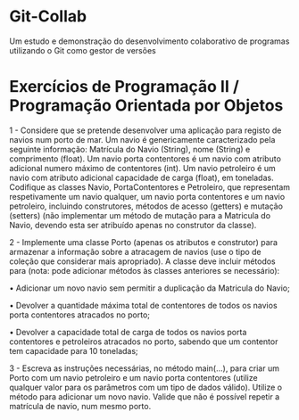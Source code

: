 # Git-Collab
Um estudo e demonstração do desenvolvimento colaborativo de programas utilizando o Git como gestor de versões

# Exercícios de Programação II / Programação Orientada por Objetos

1 - Considere que se pretende desenvolver uma aplicação para registo de navios num porto de
mar. Um navio é genericamente caracterizado pela seguinte informação: Matrícula do Navio
(String), nome (String) e comprimento (float). Um navio porta contentores é um navio com
atributo adicional numero máximo de contentores (int). Um navio petroleiro é um navio
com atributo adicional capacidade de carga (float), em toneladas. Codifique as classes Navio,
PortaContentores e Petroleiro, que representam respetivamente um navio qualquer, um
navio porta contentores e um navio petroleiro, incluindo construtores, métodos de acesso
(getters) e mutação (setters) (não implementar um método de mutação para a Matricula do
Navio, devendo esta ser atribuído apenas no construtor da classe).


2 - Implemente uma classe Porto (apenas os atributos e construtor) para armazenar a informação
sobre a atracagem de navios (use o tipo de coleção que considerar mais apropriado). A classe
deve incluir métodos para (nota: pode adicionar métodos às classes anteriores se necessário):

• Adicionar um novo navio sem permitir a duplicação da Matricula do Navio;

• Devolver a quantidade máxima total de contentores de todos os navios porta contentores
atracados no porto;

• Devolver a capacidade total de carga de todos os navios porta contentores e petroleiros
atracados no porto, sabendo que um contentor tem capacidade para 10 toneladas;


3 - Escreva as instruções necessárias, no método main(…), para criar um Porto com um navio
petroleiro e um navio porta contentores (utilize qualquer valor para os parâmetros com um
tipo de dados válido). Utilize o método para adicionar um novo navio. Valide que não é
possível repetir a matrícula de navio, num mesmo porto.

